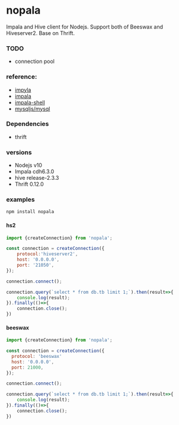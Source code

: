 # nopala
Impala and Hive client for Nodejs.
Support both of Beeswax and Hiveserver2.
Base on Thrift.

### TODO

* connection pool

### reference: 

* [impyla](https://github.com/cloudera/impyla) 
* [impala](https://github.com/cloudera/impala) 
* [impala-shell](https://github.com/dknupp/impala-shell) 
* [mysqljs/mysql](https://github.com/mysqljs/mysql) 

### Dependencies

* thrift

### versions

* Nodejs v10
* Impala cdh6.3.0
* hive release-2.3.3
* Thrift 0.12.0

### examples

```bash
npm install nopala
```

#### hs2
```js
import {createConnection} from 'nopala';

const connection = createConnection({
	protocol:'hiveserver2',
	host: '0.0.0.0',
	port: '21050',
});

connection.connect();

connection.query(`select * from db.tb limit 1;`).then(result=>{
	console.log(result);
}).finally(()=>{
	connection.close();
})
```

#### beeswax

```js
import {createConnection} from 'nopala';

const connection = createConnection({
  protocol: 'beeswax'
  host: '0.0.0.0',
  port: 21000,
});

connection.connect();

connection.query(`select * from db.tb limit 1;`).then(result=>{
	console.log(result);
}).finally(()=>{
	connection.close();
})
```

